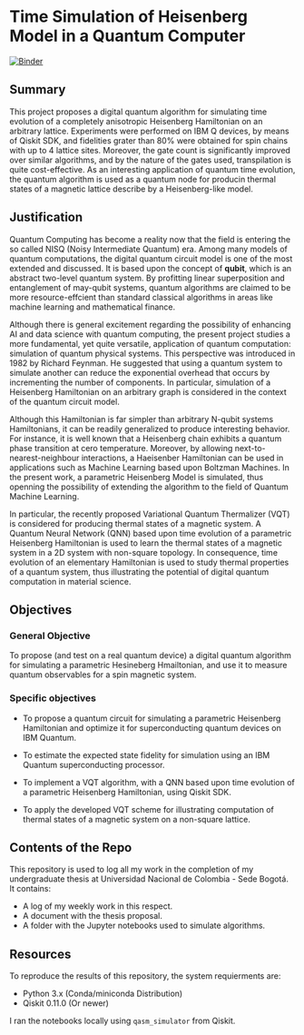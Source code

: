 # Time Simulation of Heisenberg Model in a Quantum Computer

[![Binder](https://mybinder.org/badge_logo.svg)](https://mybinder.org/v2/gh/DiegoHerrera262/Thesis2020/HEAD)

## Summary

This project proposes a digital quantum algorithm for simulating time evolution of a completely anisotropic Heisenberg Hamiltonian on an arbitrary lattice. Experiments were performed on IBM Q devices, by means of Qiskit SDK, and fidelities grater than 80% were obtained for spin chains with up to 4 lattice sites. Moreover, the gate count is significantly improved over similar algorithms, and by the nature of the gates used, transpilation is quite cost-effective. As an interesting application of quantum time evolution, the quantum algorithm is used as a quantum node for producin thermal states of a magnetic lattice describe by a Heisenberg-like model.

## Justification

Quantum Computing has become a reality now that the field is entering the so called NISQ (Noisy Intermediate Quantum) era. Among many models of quantum computations, the digital quantum circuit model is one of the most extended and discussed. It is based upon the concept of **qubit**, which is an abstract two-level quantum system. By profitting linear superposition and entanglement of may-qubit systems, quantum algorithms are claimed to be more resource-effcient than standard classical algorithms in areas like machine learning and mathematical finance.

Although there is general excitement regarding the possibility of enhancing AI and data science with quantum computing, the present project studies a more fundamental, yet quite versatile, application of quantum computation: simulation of quantum physical systems. This perspective was introduced in 1982 by Richard Feynman. He suggested that using a quantum system to simulate another can reduce the exponential overhead that occurs by incrementing the number of components. In particular, simulation of a Heisenberg Hamiltonian on an arbitrary graph is considered in the context of the quantum circuit model.

Although this Hamiltonian is far simpler than arbitrary N-qubit systems Hamiltonians, it can be readily generalized to produce interesting behavior. For instance, it is well known that a Heisenberg chain exhibits a quantum phase transition at cero temperature. Moreover, by allowing next-to-nearest-neighbour interactions, a Haeisenber Hamiltonian can be used in applications such as Machine Learning based upon Boltzman Machines. In the present work, a parametric Heisenberg Model is simulated, thus openning the possibility of extending the algorithm to the field of Quantum Machine Learning.

In particular, the recently proposed Variational Quantum Thermalizer (VQT) is considered for producing thermal states of a magnetic system. A Quantum Neural Network (QNN) based upon time evolution of a parametric Heisenberg Hamiltonian is used to learn the thermal states of a magnetic system in a 2D system with non-square topology. In consequence, time evolution of an elementary Hamiltonian is used to study thermal properties of a quantum system, thus illustrating the potential of digital quantum computation in material science.

## Objectives

### General Objective

To propose (and test on a real quantum device) a digital quantum algorithm for simulating a parametric Hesineberg Hmailtonian, and use it to measure quantum observables for a spin magnetic system.

### Specific objectives

* To propose a quantum circuit for simulating a parametric Heisenberg Hamiltonian and optimize it for superconducting quantum devices on IBM Quantum.

* To estimate the expected state fidelity for simulation using an IBM Quantum superconducting processor.

* To implement a VQT algorithm, with a QNN based upon time evolution of a parametric Heisenberg Hamiltonian, using Qiskit SDK.

* To apply the developed VQT scheme for illustrating computation of thermal states of a magnetic system on a non-square lattice.

## Contents of the Repo

This repository is used to log all my work in the completion of my undergraduate thesis at Universidad Nacional de Colombia - Sede Bogotá. It contains:

* A log of my weekly work in this respect.
* A document with the thesis proposal.
* A folder with the Jupyter notebooks used to simulate algorithms.

## Resources

To reproduce the results of this repository, the system requierments are:

* Python 3.x (Conda/miniconda Distribution)
* Qiskit 0.11.0 (Or newer)

I ran the notebooks locally using ```qasm_simulator``` from Qiskit.
